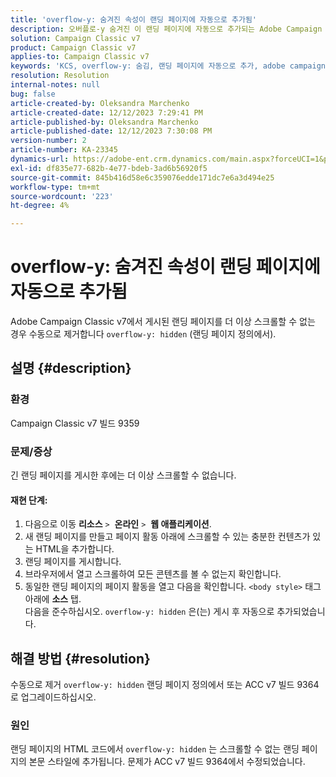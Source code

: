 ```yaml
---
title: 'overflow-y: 숨겨진 속성이 랜딩 페이지에 자동으로 추가됨'
description: 오버플로-y 숨겨진 이 랜딩 페이지에 자동으로 추가되는 Adobe Campaign Classic 문제를 해결하는 방법을 알아봅니다.
solution: Campaign Classic v7
product: Campaign Classic v7
applies-to: Campaign Classic v7
keywords: 'KCS, overflow-y: 숨김, 랜딩 페이지에 자동으로 추가, adobe campaign, ACC v7 빌드 9359, ACC v7 빌드 9364로 업그레이드, Campaign Classic'
resolution: Resolution
internal-notes: null
bug: false
article-created-by: Oleksandra Marchenko
article-created-date: 12/12/2023 7:29:41 PM
article-published-by: Oleksandra Marchenko
article-published-date: 12/12/2023 7:30:08 PM
version-number: 2
article-number: KA-23345
dynamics-url: https://adobe-ent.crm.dynamics.com/main.aspx?forceUCI=1&pagetype=entityrecord&etn=knowledgearticle&id=fd333dc5-2499-ee11-be37-6045bd0065f9
exl-id: df835e77-682b-4e77-bdeb-3ad6b56920f5
source-git-commit: 845b416d58e6c359076edde171dc7e6a3d494e25
workflow-type: tm+mt
source-wordcount: '223'
ht-degree: 4%

---
```


# overflow-y: 숨겨진 속성이 랜딩 페이지에 자동으로 추가됨


Adobe Campaign Classic v7에서 게시된 랜딩 페이지를 더 이상 스크롤할 수 없는 경우 수동으로 제거합니다 `overflow-y: hidden` (랜딩 페이지 정의에서).

## 설명 {#description}


### <b>환경</b>

Campaign Classic v7 빌드 9359

### <b>문제/증상</b>

긴 랜딩 페이지를 게시한 후에는 더 이상 스크롤할 수 없습니다.

#### <b>재현 단계:</b>

1. 다음으로 이동 <b>리소스</b> `>`  <b>온라인</b> `>`  <b>웹 애플리케이션</b>.
2. 새 랜딩 페이지를 만들고 페이지 활동 아래에 스크롤할 수 있는 충분한 컨텐츠가 있는 HTML을 추가합니다.
3. 랜딩 페이지를 게시합니다.
4. 브라우저에서 열고 스크롤하여 모든 콘텐츠를 볼 수 없는지 확인합니다.
5. 동일한 랜딩 페이지의 페이지 활동을 열고 다음을 확인합니다. `<body style>` 태그 아래에 <b>소스</b> 탭.\
   다음을 준수하십시오. `overflow-y: hidden` 은(는) 게시 후 자동으로 추가되었습니다.



## 해결 방법 {#resolution}


수동으로 제거 `overflow-y: hidden` 랜딩 페이지 정의에서 또는 ACC v7 빌드 9364로 업그레이드하십시오.

### <b>원인</b>

랜딩 페이지의 HTML 코드에서 `overflow-y: hidden` 는 스크롤할 수 없는 랜딩 페이지의 본문 스타일에 추가됩니다. 문제가 ACC v7 빌드 9364에서 수정되었습니다.
